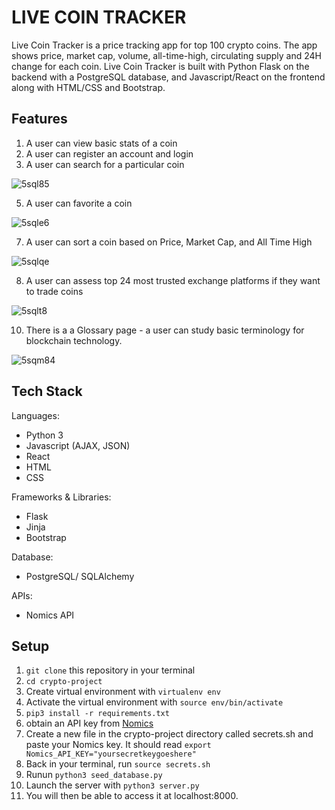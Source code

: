# LIVE COIN TRACKER
Live Coin Tracker is a price tracking app for top 100 crypto coins. The app shows price, market cap, volume, all-time-high, circulating supply and 24H change for each coin. Live Coin Tracker is built with Python Flask on the backend with a PostgreSQL database, and Javascript/React on the frontend along with HTML/CSS and Bootstrap.

## Features

1. A user can view basic stats of a coin 
2. A user can register an account and login
3. A user can search for a particular coin

![5sql85](https://user-images.githubusercontent.com/88920819/139948854-8edd3de2-dd2a-4188-ad5b-12423e6980db.gif)

5. A user can favorite a coin

![5sqle6](https://user-images.githubusercontent.com/88920819/139948810-870b5805-d016-4323-a739-e7d2f9a734f3.gif)

7. A user can sort a coin based on Price, Market Cap, and All Time High

![5sqlqe](https://user-images.githubusercontent.com/88920819/139948750-fda57606-0ac1-4641-b708-3baa2dbb3a88.gif)

8. A user can assess top 24 most trusted exchange platforms if they want to trade coins

![5sqlt8](https://user-images.githubusercontent.com/88920819/139948675-eb8e80e0-238c-42c3-a760-d69fbfd8ac20.gif)

10. There is a a Glossary page - a user can study basic terminology for blockchain technology.

![5sqm84](https://user-images.githubusercontent.com/88920819/139948613-59f3e71b-9f63-4b0d-b303-e7cfdfe4d5df.gif)


## Tech Stack
Languages:
* Python 3 
* Javascript (AJAX, JSON)
* React
* HTML
* CSS

Frameworks & Libraries:
* Flask
* Jinja
* Bootstrap

Database:
* PostgreSQL/ SQLAlchemy

APIs:
* Nomics API

## Setup
1. `git clone` this repository in your terminal
2. `cd crypto-project`
3. Create virtual environment with `virtualenv env`
4. Activate the virtual environment with `source env/bin/activate`
5. `pip3 install -r requirements.txt`
6. obtain an API key from [Nomics](https://nomics.com/docs/)
7. Create a new file in the crypto-project directory called secrets.sh and paste your Nomics key. It should read `export Nomics_API_KEY="yoursecretkeygoeshere"`
8. Back in your terminal, run `source secrets.sh`
9. Runun `python3 seed_database.py`
10. Launch the server with `python3 server.py`
11. You will then be able to access it at localhost:8000.


